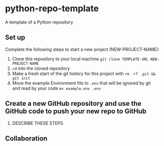 # python-repo-template
A template of a Python repository

## Set up

Complete the following steps to start a new project (NEW-PROJECT-NAME):

1. Clone this repository to your local machine `git clone TEMPLATE-URL NEW-PROJECT-NAME`
2. `cd` into the cloned repository
3. Make a fresh start of the git history for this project with `rm -rf .git && git init`
4. Move the example Environment file to `.env` that will be ignored by git and read by your code `mv example.env .env`

## Create a new GitHub repository and use the GitHub code to push your new repo to GitHub

1. DESCRIBE THESE STEPS

## Collaboration

